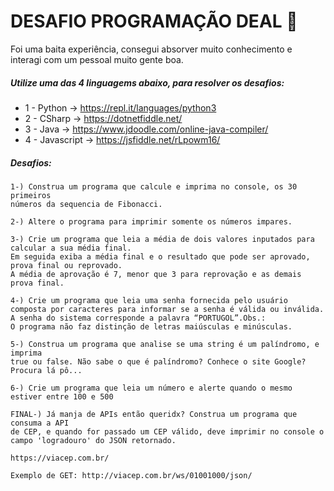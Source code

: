 #  DESAFIO PROGRAMAÇÃO DEAL 🚀                               

Foi uma baita experiência, consegui absorver muito conhecimento e interagi com um pessoal muito gente boa.

##### 	Utilize uma das 4 linguagems abaixo, para resolver os desafios:
*	1 - Python   	-> https://repl.it/languages/python3
*	2 - CSharp  	-> https://dotnetfiddle.net/
*	3 - Java		-> https://www.jdoodle.com/online-java-compiler/
*   4 - Javascript -> https://jsfiddle.net/rLpowm16/

##### 	Desafios:

	1-) Construa um programa que calcule e imprima no console, os 30 primeiros
	números da sequencia de Fibonacci.
	
    2-) Altere o programa para imprimir somente os números impares.

	3-) Crie um programa que leia a média de dois valores inputados para calcular a sua média final. 
	Em seguida exiba a média final e o resultado que pode ser aprovado, prova final ou reprovado. 
	A média de aprovação é 7, menor que 3 para reprovação e as demais prova final.
	
	4-) Crie um programa que leia uma senha fornecida pelo usuário composta por caracteres para informar se a senha é válida ou inválida. 
	A senha do sistema corresponde a palavra “PORTUGOL”.Obs.: 
	O programa não faz distinção de letras maiúsculas e minúsculas.
	
	5-) Construa um programa que analise se uma string é um palíndromo, e imprima 
	true ou false. Não sabe o que é palíndromo? Conhece o site Google? Procura lá pô...
	
	6-) Crie um programa que leia um número e alerte quando o mesmo estiver entre 100 e 500
	
	FINAL-) Já manja de APIs então queridx? Construa um programa que consuma a API 
	de CEP, e quando for passado um CEP válido, deve imprimir no console o
	campo 'logradouro' do JSON retornado.
	
	https://viacep.com.br/
	
	Exemplo de GET: http://viacep.com.br/ws/01001000/json/
